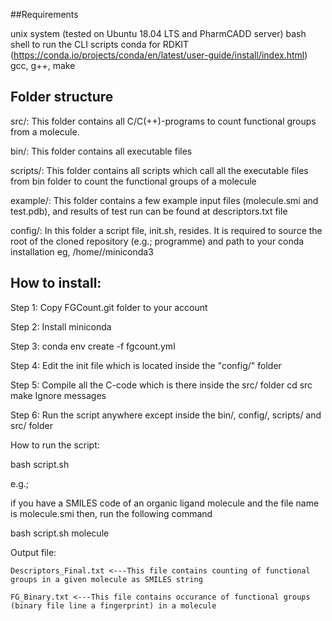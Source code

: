 ##Requirements

unix system (tested on Ubuntu 18.04 LTS and PharmCADD server)
bash shell to run the CLI scripts
conda for RDKIT (https://conda.io/projects/conda/en/latest/user-guide/install/index.html)
gcc, g++, make


## Folder structure
src/: 
This folder contains all C/C(++)-programs to count functional groups from a molecule. 

bin/: 
This folder contains all executable files

scripts/: 
This folder contains all scripts which call all the executable files from bin folder to count the functional groups of a molecule

example/: 
This folder contains a few example input files (molecule.smi and test.pdb), and results of test run can be found at descriptors.txt file 

config/: 
In this folder a script file, init.sh, resides. It is required to source the root of the cloned repository (e.g.; programme) and path to your conda installation eg, /home/<user name>/miniconda3

## How to install:

Step 1: Copy FGCount.git folder to your account

Step 2: Install miniconda

Step 3: conda env create -f fgcount.yml

Step 4: Edit the init file which is located inside the "config/" folder

Step 5: Compile all the C-code which is there inside the src/ folder
	cd src
	make
	Ignore messages

Step 6: Run the script anywhere except inside the bin/, config/, scripts/ and src/ folder

How to run the script:

bash script.sh <Filename>

e.g.;

if you have a SMILES code of an organic ligand molecule and the file name is molecule.smi then, run the following command

bash script.sh molecule

Output file: 

	Descriptors_Final.txt <---This file contains counting of functional groups in a given molecule as SMILES string
	
	FG_Binary.txt <---This file contains occurance of functional groups (binary file line a fingerprint) in a molecule
